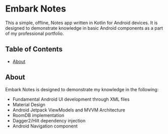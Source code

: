 # Embark Notes

This a simple, offline, Notes app written in Kotlin for Android devices. It is designed to demonstrate knowledge in basic Android components as a part of my professional portfolio.

## Table of Contents

- [About](#about)

## About

Embark Notes is designed to demonstrate my knowledge in the following:
- Fundamental Android UI development through XML files
- Material Design
- Android Jetpack ViewModels and MVVM Architecture
- RoomDB implementation
- Dagger2/Hilt dependency injection
- Android Navigation component
